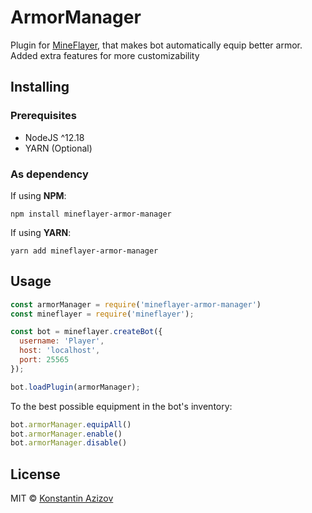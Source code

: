 # ArmorManager

Plugin for [MineFlayer](https://github.com/PrismarineJS/mineflayer), that makes bot automatically equip better armor. Added extra features for more customizability 

## Installing

### Prerequisites

- NodeJS ^12.18
- YARN (Optional)

### As dependency

If using **NPM**:

`npm install mineflayer-armor-manager`

If using **YARN**:

`yarn add mineflayer-armor-manager`

## Usage

```js
const armorManager = require('mineflayer-armor-manager')
const mineflayer = require('mineflayer');

const bot = mineflayer.createBot({
  username: 'Player',
  host: 'localhost',
  port: 25565
});

bot.loadPlugin(armorManager);
```

To the best possible equipment in the bot's inventory:
```js
bot.armorManager.equipAll()
bot.armorManager.enable()
bot.armorManager.disable()
```

## License

MIT © [Konstantin Azizov](http://g07cha.github.io)
